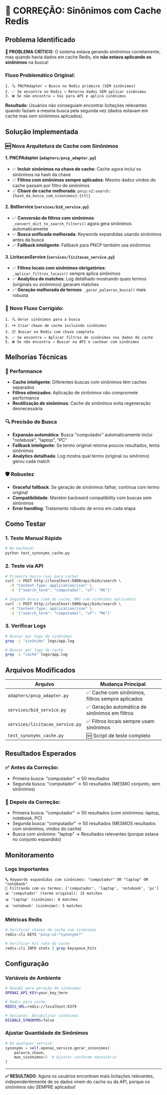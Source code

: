 # 🔧 CORREÇÃO: Sinônimos com Cache Redis

## Problema Identificado

**🚨 PROBLEMA CRÍTICO**: O sistema estava gerando sinônimos corretamente, mas quando havia dados em cache Redis, ele **não estava aplicando os sinônimos** na busca!

### Fluxo Problemático Original:
```
1. 🔍 PNCPAdapter → Busca no Redis primeiro (SEM sinônimos)
2. ✅ Se encontra no Redis → Retorna dados SEM aplicar sinônimos 
3. ❌ Se não encontra → Vai para API e aplica sinônimos
```

**Resultado**: Usuários não conseguiam encontrar licitações relevantes quando faziam a mesma busca pela segunda vez (dados estavam em cache mas sem sinônimos aplicados).

## Solução Implementada

### 🆕 Nova Arquitetura de Cache com Sinônimos

#### 1. **PNCPAdapter** (`adapters/pncp_adapter.py`)
- ✅ **Incluir sinônimos na chave de cache**: Cache agora inclui os sinônimos na hash da chave
- ✅ **Filtros com sinônimos sempre aplicados**: Mesmo dados vindos do cache passam por filtro de sinônimos
- ✅ **Chave de cache melhorada**: `pncp:v2:search:{hash_da_busca_com_sinonimos}:{ttl}`

#### 2. **BidService** (`services/bid_service.py`)  
- ✅ **Conversão de filtros com sinônimos**: `_convert_dict_to_search_filters()` agora gera sinônimos automaticamente
- ✅ **Busca unificada melhorada**: Keywords expandidas usando sinônimos antes da busca
- ✅ **Fallback inteligente**: Fallback para PNCP também usa sinônimos

#### 3. **LicitacaoService** (`services/licitacao_service.py`)
- ✅ **Filtros locais com sinônimos obrigatórios**: `_aplicar_filtros_locais()` sempre aplica sinônimos
- ✅ **Analytics de matches**: Log detalhado mostrando quais termos (originais ou sinônimos) geraram matches
- ✅ **Geração melhorada de termos**: `_gerar_palavras_busca()` mais robusta

### 🔄 Novo Fluxo Corrigido:
```
1. 🔍 Gerar sinônimos para a busca
2. 🗝️ Criar chave de cache incluindo sinônimos
3. 📦 Buscar no Redis com chave completa
4. ✅ Se encontra → Aplicar filtros de sinônimos nos dados do cache
5. ❌ Se não encontra → Buscar na API e cachear com sinônimos
```

## Melhorias Técnicas

### 🚀 Performance
- **Cache inteligente**: Diferentes buscas com sinônimos têm caches separados
- **Filtros otimizados**: Aplicação de sinônimos não compromete performance
- **Reutilização de sinônimos**: Cache de sinônimos evita regeneração desnecessária

### 🔍 Precisão de Busca
- **Expansão automática**: Busca "computador" automaticamente inclui "notebook", "laptop", "PC"
- **Fallback inteligente**: Se termo original retorna poucos resultados, tenta sinônimos
- **Analytics detalhada**: Log mostra qual termo (original ou sinônimo) gerou cada match

### 🛡️ Robustez
- **Graceful fallback**: Se geração de sinônimos falhar, continua com termo original
- **Compatibilidade**: Mantém backward compatibility com buscas sem sinônimos
- **Error handling**: Tratamento robusto de erros em cada etapa

## Como Testar

### 1. Teste Manual Rápido
```bash
# No backend/
python test_synonyms_cache.py
```

### 2. Teste via API
```bash
# Primeira busca (vai para cache)
curl -X POST http://localhost:5000/api/bids/search \
  -H "Content-Type: application/json" \
  -d '{"search_term": "computador", "uf": "MG"}'

# Segunda busca (vem do cache, MAS com sinônimos aplicados)
curl -X POST http://localhost:5000/api/bids/search \
  -H "Content-Type: application/json" \
  -d '{"search_term": "computador", "uf": "MG"}'
```

### 3. Verificar Logs
```bash
# Buscar por logs de sinônimos
grep -i "sinônimo" logs/app.log

# Buscar por logs de cache
grep -i "cache" logs/app.log
```

## Arquivos Modificados

| Arquivo | Mudança Principal |
|---------|-------------------|
| `adapters/pncp_adapter.py` | ✅ Cache com sinônimos, filtros sempre aplicados |
| `services/bid_service.py` | ✅ Geração automática de sinônimos em filtros |
| `services/licitacao_service.py` | ✅ Filtros locais sempre usam sinônimos |
| `test_synonyms_cache.py` | 🆕 Script de teste completo |

## Resultados Esperados

### ✅ Antes da Correção:
- Primeira busca: "computador" → 50 resultados
- Segunda busca: "computador" → 50 resultados (MESMO conjunto, sem sinônimos)

### 🚀 Depois da Correção:
- Primeira busca: "computador" → 50 resultados (com sinônimos: laptop, notebook, PC)
- Segunda busca: "computador" → 50 resultados (MESMOS resultados com sinônimos, vindos do cache)
- Busca com sinônimo: "laptop" → Resultados relevantes (porque estava no conjunto expandido)

## Monitoramento

### Logs Importantes
```
🔤 Keywords expandidas com sinônimos: "computador" OR "laptop" OR "notebook"
🎯 Filtrando com os termos: ['computador', 'laptop', 'notebook', 'pc']
📊 'computador' (termo original): 15 matches
📊 'laptop' (sinônimo): 8 matches  
📊 'notebook' (sinônimo): 5 matches
```

### Métricas Redis
```bash
# Verificar chaves de cache com sinônimos
redis-cli KEYS "pncp:v2:*synonyms*"

# Verificar hit rate do cache
redis-cli INFO stats | grep keyspace_hits
```

## Configuração

### Variáveis de Ambiente
```bash
# OpenAI para geração de sinônimos
OPENAI_API_KEY=your_key_here

# Redis para cache
REDIS_URL=redis://localhost:6379

# Opcional: Desabilitar sinônimos
DISABLE_SYNONYMS=false
```

### Ajustar Quantidade de Sinônimos
```python
# Em qualquer service
synonyms = self.openai_service.gerar_sinonimos(
    palavra_chave, 
    max_sinonimos=5  # Ajustar conforme necessário
)
```

---

**✅ RESULTADO**: Agora os usuários encontram mais licitações relevantes, independentemente de os dados virem do cache ou da API, porque os sinônimos são SEMPRE aplicados! 